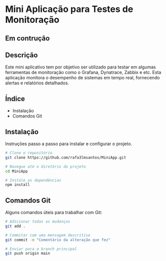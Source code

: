 # Mini Aplicação para Testes de Monitoração

## Em contrução

## Descrição
Este mini aplicativo tem por objetivo ser utilizado para testar em algumas ferramentas de monitoração como o Grafana, Dynatrace, Zabbix e etc. Esta aplicação monitora o desempenho de sistemas em tempo real, fornecendo alertas e relatórios detalhados.

## Índice
- Instalação
- Comandos Git


## Instalação
Instruções passo a passo para instalar e configurar o projeto.

```bash
# Clone o repositório
git clone https://github.com/rafa3lmsantos/MiniApp.git

# Navegue até o diretório do projeto
cd MiniApp

# Instale as dependências
npm install
```

## Comandos Git
Alguns comandos úteis para trabalhar com Git:

```bash
# Adicionar todas as mudanças
git add .

# Commitar com uma mensagem descritiva
git commit -m "Comentário da alteração que fez"

# Enviar para o branch principal
git push origin main


